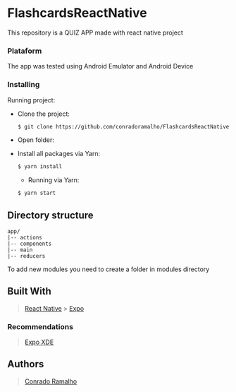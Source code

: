# FlashcardsReactNative

This repository is a QUIZ APP made with react native project

### Plataform

The app was tested using Android Emulator and Android Device

### Installing

Running project:

- Clone the project:

  ```sh
  $ git clone https://github.com/conradoramalho/FlashcardsReactNative
  ```

- Open folder:

- Install all packages via Yarn:

  ```sh
  $ yarn install
  ```

  - Running via Yarn:

  ```sh
  $ yarn start
  ```

## Directory structure

    app/
    |-- actions
    |-- components
    |-- main
    |-- reducers

To add new modules you need to create a folder in modules directory

## Built With

> [React Native](https://facebook.github.io/react-native/) > [Expo](https://docs.expo.io/versions/latest/)

### Recommendations

> [Expo XDE](https://docs.expo.io/versions/latest/introduction/installation)

## Authors

> [Conrado Ramalho](https://github.com/conradoramalho)
